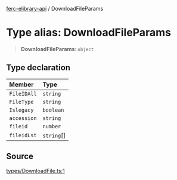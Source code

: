 [ferc-elibrary-api](../globals.md) / DownloadFileParams

# Type alias: DownloadFileParams

> **DownloadFileParams**: `object`

## Type declaration

| Member | Type |
| :------ | :------ |
| `FileIDAll` | `string` |
| `FileType` | `string` |
| `Islegacy` | `boolean` |
| `accession` | `string` |
| `fileid` | `number` |
| `fileidLst` | `string`[] |

## Source

[types/DownloadFile.ts:1](https://github.com/4very/ferc-elibrary-api/blob/5fca0cdab67bbed141a6d8d56056f02bebe7f172/src/types/DownloadFile.ts#L1)
